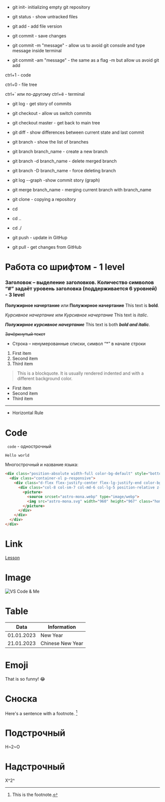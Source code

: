
<ul>
<li>
git init- initializing empty git repository
</il>
</ul>

* git status - show untracked files

* git add - add file version

* git commit - save changes

- git commit -m "message" - allow us to avoid git console and type message inside terminal

* git commit -am "message" - the same as a flag -m but allow us avoid git add

ctrl+1 - code

ctrl+0 - file tree

ctrl+` или по-другому ctrl+ё - terminal

* git log - get story of commits

* git checkout - allow us switch commits

* git checkout master - get back to main tree

* git diff - show differences between current state and last commit

* git branch - show the list of branches

* git branch branch_name - create a new branch

* git branch -d branch_name - delete merged branch

* git branch -D branch_name - force deleting branch

* git log --graph -show commit story (graph)

* git merge branch_name - merging current branch with branch_name 

* git clone - copying a repository

* cd
* cd ..
* cd ./

* git push - update in GitHup

* git pull - get changes from GitHub

# Работа со шрифтом - 1 level

### Заголовок – выделение заголовков. Количество символов “#” задаёт уровень заголовка  (поддерживается 6 уровней) - 3 level

**Полужирное начертание** или __Полужирное начертание__
This text is **bold**.

*Курсивное начертание* или _Курсивное начертание_
This text is *italic*.

***Полужирное курсивное начертание***
This text is both ***bold and italic***.

~~Зачёркнутый текст~~

* Строка – ненумерованные списки, символ “*” в начале строки

1. First item
2. Second item
3. Third item

> This is a blockquote. It is usually rendered indented and with a different background color.

- First item
- Second item
- Third item

--- 
- Horizontal Rule


# Code
` code` - однострочный

`Hello world`


 Многострочный и название языка:
```html
<div class="position-absolute width-full color-bg-default" style="bottom: -4rem;">
  <div class="container-xl p-responsive">
    <div class="d-flex flex-justify-center flex-lg-justify-end color-bg-default">
      <div class="col-8 col-sm-7 col-md-6 col-lg-5 position-relative z-2 right-lg-n12 events-none">
        <picture>
          <source srcset="astro-mona.webp" type="image/webp">
          <img src="astro-mona.svg" width="960" height="967" class="home-astro-mona width-full position-absolute bottom-0 height-auto" alt="Mona looking at GitHub activity across the globe">
        </picture>
      </div>
    </div>
  </div>
</div>
```

# Link

[Lesson](https://gb.ru/lessons/299786)

# Image

![VS Code & Me](https://static.euronews.com/articles/stories/07/25/20/80/773x435_cmsv2_e46ab5ec-1567-5c12-811f-8283c10837eb-7252080.jpg)


# Table

| Data | Information|
| ----------- | ----------- |
| 01.01.2023  | New Year |
| 21.01.2023| Chinese New Year|

# Emoji

That is so funny! :joy:

# Cноска

Here's a sentence with a footnote. [^1]

[^1]: This is the footnote.

# Подстрочный

H~2~O

# Надстрочный

X^2^







